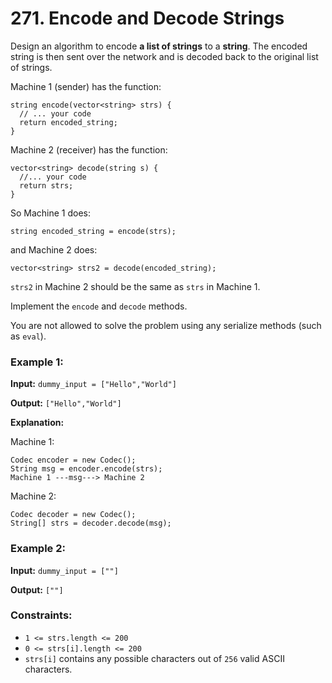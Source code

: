 # 271. Encode and Decode Strings

Design an algorithm to encode **a list of strings** to a **string**. The encoded string is then sent over the network and is decoded back to the original list of strings.

Machine 1 (sender) has the function:
```
string encode(vector<string> strs) {
  // ... your code
  return encoded_string;
}
```

Machine 2 (receiver) has the function:
```
vector<string> decode(string s) {
  //... your code
  return strs;
}
```

So Machine 1 does:

```string encoded_string = encode(strs);```

and Machine 2 does:

```vector<string> strs2 = decode(encoded_string);```

`strs2` in Machine 2 should be the same as `strs` in Machine 1.

Implement the `encode` and `decode` methods.

You are not allowed to solve the problem using any serialize methods (such as `eval`).


### Example 1:

**Input:** `dummy_input = ["Hello","World"]`

**Output:** `["Hello","World"]`

**Explanation:**

Machine 1:
```
Codec encoder = new Codec();
String msg = encoder.encode(strs);
Machine 1 ---msg---> Machine 2
```

Machine 2:
```
Codec decoder = new Codec();
String[] strs = decoder.decode(msg);
```


### Example 2:

**Input:** `dummy_input = [""]`

**Output:** `[""]`


### Constraints:

* `1 <= strs.length <= 200`
* `0 <= strs[i].length <= 200`
* `strs[i]` contains any possible characters out of `256` valid ASCII characters.
